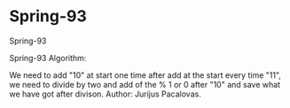 # Spring-93
Spring-93

Spring-93 Algorithm:

We need to add "10" at start one time after add at the start every time "11", we need to divide by two and add of the % 1 or 0 after "10" and save what we have got after divison.
Author: Jurijus Pacalovas.
